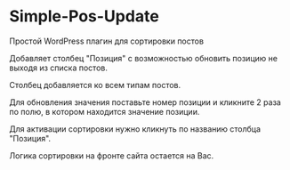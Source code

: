 # Simple-Pos-Update
Простой WordPress плагин для сортировки постов

Добавляет столбец "Позиция" с возможностью обновить позицию не выходя из списка постов.

Столбец добавляется ко всем типам постов.

Для обновления значения поставьте номер позиции и кликните 2 раза по полю, в котором находится значение позиции.

Для активации сортировки нужно кликнуть по названию столбца "Позиция".

Логика сортировки на фронте сайта остается на Вас.
